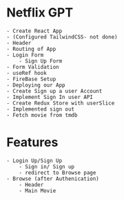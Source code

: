 # Netflix GPT
    - Create React App
    - (Configured TailwindCSS- not done)
    - Header
    - Routing of App
    - Login Form
        - Sign Up Form
    - Form Validation
    - useRef hook
    - FireBase Setup
    - Deploying our App
    - Create Sign up a user Account
    - Implement Sign In user API
    - Create Redux Store with userSlice
    - Implemented sign out
    - Fetch movie from tmdb


# Features
    - Login Up/Sign Up
        - Sign in/ Sign up
        - redirect to Browse page
    - Browse (after Authenication)
        - Header
        - Main Movie